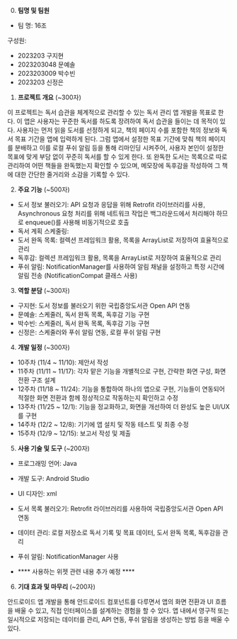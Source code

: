 0. **팀명 및 팀원**

- 팀 명: 16조

구성원: 
- 2023203 구지현
- 2023203048 문예솔
- 2023203009 박수빈
- 2023203 신정은


1. **프로젝트 개요** (~300자)

이 프로젝트는 독서 습관을 체계적으로 관리할 수 있는 독서 관리 앱 개발을 목표로 한다. 이 앱은 사용자는 꾸준한 독서를 하도록 장려하여 독서 습관을 들이는 데 목적이 있다. 사용자는 먼저 읽을 도서를 선정하게 되고, 책의 페이지 수를 포함한 책의 정보와 독서 목표 기간을 앱에 입력하게 된다. 그럼 앱에서 설정한 목표 기간에 맞춰 책의 페이지를 분배하고 이를 로컬 푸쉬 알림 등을 통해 리마인딩 시켜주어, 사용자 본인이 설정한 목표에 맞게 부담 없이 꾸준히 독서를 할 수 있게 한다. 또 완독한 도서는 목록으로 따로 관리하여 어떤 책들을 완독했는지 확인할 수 있으며, 메모장에 독후감을 작성하여 그 책에 대한 간단한 줄거리와 소감을 기록할 수 있다.


2. **주요 기능** (~500자)

- 도서 정보 불러오기: API 요청과 응답을 위해 Retrofit 라이브러리를 사용, Asynchronous 요청 처리를 위해 네트워크 작업은 백그라운드에서 처리해야 하므로 enqueue()를 사용해 비동기적으로 호출
- 독서 계획 스케줄링: 
- 도서 완독 목록: 컬렉션 프레임워크 활용, 목록을 ArrayList로 저장하여 효율적으로 관리
- 독후감: 컬렉션 프레임워크 활용, 목록을 ArrayList로 저장하여 효율적으로 관리
- 푸쉬 알림: NotificationManager를 사용하여 알림 채널을 설정하고 특정 시간에 알림 전송 (NotificationCompat 클래스 사용)


3. **역할 분담** (~300자)

- 구지현: 도서 정보를 불러오기 위한 국립중앙도서관 Open API 연동
- 문예솔: 스케줄러, 독서 완독 목록, 독후감 기능 구현
- 박수빈: 스케줄러, 독서 완독 목록, 독후감 기능 구현
- 신정은: 스케줄러와 푸쉬 알림 연동, 로컬 푸쉬 알림 구현


4. **개발 일정** (~300자)

- 10주차 (11/4 ~ 11/10): 제안서 작성
- 11주차 (11/11 ~ 11/17): 각자 맡은 기능을 개별적으로 구현, 간략한 화면 구성, 화면 전환 구조 설계
- 12주차 (11/18 ~ 11/24): 기능을 통합하여 하나의 앱으로 구현, 기능들이 연동되어 적절한 화면 전환과 함께 정상적으로 작동하는지 확인하고 수정
- 13주차 (11/25 ~ 12/1): 기능을 정교화하고, 화면을 개선하여 더 완성도 높은 UI/UX를 구현
- 14주차 (12/2 ~ 12/8): 기기에 앱 설치 및 작동 테스트 및 최종 수정
- 15주차 (12/9 ~ 12/15): 보고서 작성 및 제출


5. **사용 기술 및 도구** (~200자)

- 프로그래밍 언어: Java
- 개발 도구: Android Studio
- UI 디자인: xml
- 도서 목록 불러오기: Retrofit 라이브러리를 사용하여 국립중앙도서관 Open API 연동
- 데이터 관리: 로컬 저장소로 독서 기록 및 목표 데이터, 도서 완독 목록, 독후감을 관리
- 푸쉬 알림: NotificationManager 사용

- **** 사용하는 위젯 관련 내용 추가 예정 ****


6. **기대 효과 및 마무리** (~200자)

안드로이드 앱 개발을 통해 안드로이드 컴포넌트를 다루면서 앱의 화면 전환과 UI 흐름을 배울 수 있고, 직접 인터페이스를 설계하는 경험을 할 수 있다. 앱 내에서 영구적 또는 일시적으로 저장되는 데이터를 관리, API 연동, 푸쉬 알림을 생성하는 방법 등을 배울 수 있다.
